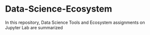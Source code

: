 # Data-Science-Ecosystem
In this repository, Data Science Tools and Ecosystem assignments on Jupyter Lab are summarized
